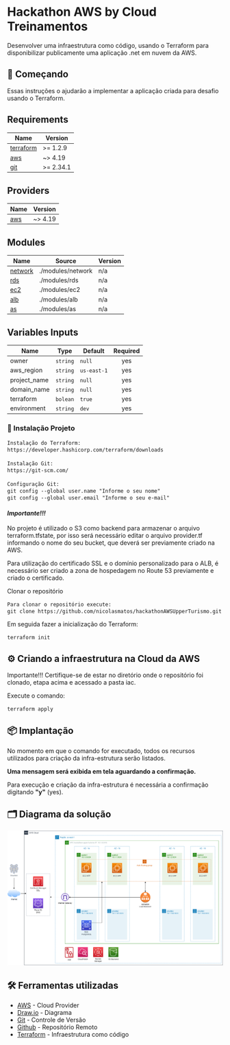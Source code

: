# Hackathon AWS by Cloud Treinamentos

Desenvolver uma infraestrutura como código, usando o Terraform para disponibilizar publicamente uma aplicação .net em nuvem da AWS.

## 🚀 Começando

Essas instruções o ajudarão a implementar a aplicação criada para desafio usando o Terraform.

## Requirements

| Name | Version |
|------|---------|
| <a name="requirement_terraform"></a> [terraform](#requirement\_terraform) | >= 1.2.9 |
| <a name="requirement_aws"></a> [aws](#requirement\_aws) | ~> 4.19 |
| <a name="git"></a> [git](#requirement\_git) | >= 2.34.1 |

## Providers

| Name | Version |
|------|---------|
| <a name="provider_aws"></a> [aws](#provider\_aws) | ~> 4.19 |

## Modules

| Name | Source | Version |
|------|--------|---------|
| <a name="module_network"></a> [network](#module\network) | ./modules/network | n/a |
| <a name="module_rds"></a> [rds](#module\rds) | ./modules/rds | n/a |
| <a name="module_ec2"></a> [ec2](#module\ec2) | ./modules/ec2 | n/a |
| <a name="module_alb"></a> [alb](#module\alb) | ./modules/alb | n/a |
| <a name="module_as"></a>  [as](#module\as)   | ./modules/as  | n/a |

## Variables Inputs

| Name | Type | Default | Required |
|------|------|---------|:--------:|
| <a name="owner"></a> owner | `string` | `null` | yes |
| <a name="aws_region"></a> aws_region | `string` | `us-east-1` | yes |
| <a name="project_name"></a> project_name | `string` | `null` | yes |
| <a name="domain_name"></a> domain_name | `string` | `null` | yes |
| <a name="terraform"></a> terraform | `bolean` | `true` | yes |
| <a name="environment"></a> environment | `string` | `dev` | yes |

### 🔧 Instalação Projeto

```
Instalação do Terraform:
https://developer.hashicorp.com/terraform/downloads

Instalação Git:
https://git-scm.com/

Configuração Git:
git config --global user.name "Informe o seu nome"
git config --global user.email "Informe o seu e-mail"
```

#### ***Importante!!!***

No projeto é utilizado o S3 como backend para armazenar o arquivo terraform.tfstate, por isso será necessário editar o arquivo provider.tf informando o nome do seu bucket, que deverá ser previamente criado na AWS.

Para utilização do certificado SSL e o domínio personalizado para o ALB, é necessário ser criado a zona de hospedagem no Route 53 previamente e criado o certificado.

Clonar o repositório
```
Para clonar o repositório execute:
git clone https://github.com/nicolasmatos/hackathonAWSUpperTurismo.git
```

Em seguida fazer a inicialização do Terraform:

```
terraform init
```

## ⚙️ Criando a infraestrutura na Cloud da AWS

Importante!!!
Certifique-se de estar no diretório onde o repositório foi clonado, etapa acima e acessado a pasta iac.

Execute o comando:
```
terraform apply
```

## 📦 Implantação

No momento em que o comando for executado, todos os recursos utilizados para criação da infra-estrutura serão listados.

**Uma mensagem será exibida em tela aguardando a confirmação.**

Para execução e criação da infra-estrutura é necessária a confirmação digitando **"y"** (yes).

## 🗂️ Diagrama da solução

![Serviços AWS utilizados!](/diagram/diagram.png "Serviços AWS utilizados")

## 🛠️ Ferramentas utilizadas

* [AWS](https://aws.amazon.com/pt/console/) - Cloud Provider
* [Draw.io](https://draw.io/) - Diagrama
* [Git](https://git-scm.com/downloads) - Controle de Versão
* [Github](https://github.com/) - Repositório Remoto
* [Terraform](https://developer.hashicorp.com/terraform/downloads) - Infraestrutura como código
